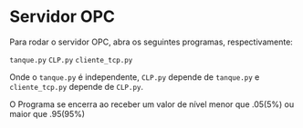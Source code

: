 # Servidor OPC #

Para rodar o servidor OPC, abra os seguintes programas, respectivamente:

`tanque.py`
`CLP.py`
`cliente_tcp.py`

Onde o `tanque.py` é independente, `CLP.py` depende de `tanque.py` e `cliente_tcp.py` depende de `CLP.py`.

O Programa se encerra ao receber um valor de nível menor que .05(5%) ou maior que .95(95%)